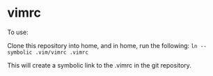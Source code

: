 vimrc
=====

To use:

Clone this repository into home, and in home, run the following:
`ln --symbolic .vim/vimrc .vimrc`

This will create a symbolic link to the .vimrc in the git repository. 
